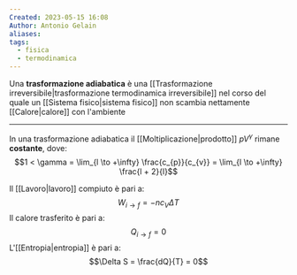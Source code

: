 ```yaml
---
Created: 2023-05-15 16:08
Author: Antonio Gelain
aliases: 
tags:
  - fisica
  - termodinamica
---
```


Una **trasformazione adiabatica** è una [[Trasformazione irreversibile|trasformazione termodinamica irreversibile]] nel corso del quale un [[Sistema fisico|sistema fisico]] non scambia nettamente [[Calore|calore]] con l'ambiente

---

In una trasformazione adiabatica il [[Moltiplicazione|prodotto]] $pV^{\gamma}$ rimane **costante**, dove:
$$1 < \gamma = \lim_{l \to +\infty} \frac{c_{p}}{c_{v}} = \lim_{l \to +\infty} \frac{l + 2}{l}$$

Il [[Lavoro|lavoro]] compiuto è pari a:
$$W_{i \to f} = -n c_{V} \Delta T$$
Il calore trasferito è pari a:
$$Q_{i \to f} = 0$$
L'[[Entropia|entropia]] è pari a:
$$\Delta S = \frac{dQ}{T} = 0$$